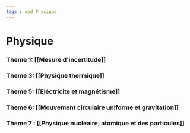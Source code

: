 ```yaml
---
tags : mod Physique
---
```

# Physique

### **Theme 1:** [[Mesure d'incertitude]]
### **Theme 3:** [[Physique thermique]] 
### **Theme 5:** [[Eléctricite et magnétisme]]  
### **Theme 6:** [[Mouvement circulaire uniforme et gravitation]]  
### **Theme 7** : [[Physique nucléaire, atomique et des particules]] 

